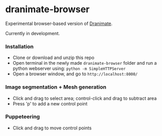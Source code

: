# dranimate-browser

Experimental browser-based version of <a href="http://www.dranimate.com">Dranimate</a>.

Currently in development.

### Installation
* Clone or download and unzip this repo
* Open terminal in the newly made `dranimate-browser` folder and run a python webserver using: `python -m SimpleHTTPServer`
* Open a browser window, and go to `http://localhost:8000/`

### Image segmentation + Mesh generation
* Click and drag to select area; control-click and drag to subtract area
* Press 'p' to add a new control point
 
### Puppeteering
* Click and drag to move control points
